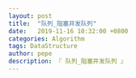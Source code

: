 ```yaml
---
layout: post
title:  "队列_阻塞并发队列"
date:   2019-11-16 10:32:00 +0800
categories: Algorithm
tags: DataStructure
author: pepe
description: 『 队列_阻塞并发队列 』
---
```






































